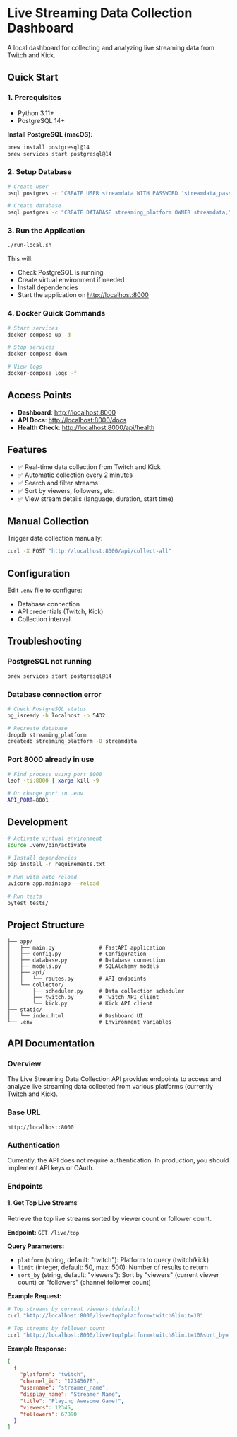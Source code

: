 # Live Streaming Data Collection Dashboard

A local dashboard for collecting and analyzing live streaming data from Twitch and Kick.

## Quick Start

### 1. Prerequisites

- Python 3.11+
- PostgreSQL 14+

**Install PostgreSQL (macOS):**

```bash
brew install postgresql@14
brew services start postgresql@14
```

### 2. Setup Database

```bash
# Create user
psql postgres -c "CREATE USER streamdata WITH PASSWORD 'streamdata_password';"

# Create database
psql postgres -c "CREATE DATABASE streaming_platform OWNER streamdata;"
```

### 3. Run the Application

```bash
./run-local.sh
```

This will:

- Check PostgreSQL is running
- Create virtual environment if needed
- Install dependencies
- Start the application on [http://localhost:8000](http://localhost:8000)

### 4. Docker Quick Commands

```bash
# Start services
docker-compose up -d

# Stop services
docker-compose down

# View logs
docker-compose logs -f
```

## Access Points

- **Dashboard**: [http://localhost:8000](http://localhost:8000)
- **API Docs**: [http://localhost:8000/docs](http://localhost:8000/docs)
- **Health Check**: [http://localhost:8000/api/health](http://localhost:8000/api/health)

## Features

- ✅ Real-time data collection from Twitch and Kick
- ✅ Automatic collection every 2 minutes
- ✅ Search and filter streams
- ✅ Sort by viewers, followers, etc.
- ✅ View stream details (language, duration, start time)

## Manual Collection

Trigger data collection manually:

```bash
curl -X POST "http://localhost:8000/api/collect-all"
```

## Configuration

Edit `.env` file to configure:
- Database connection
- API credentials (Twitch, Kick)
- Collection interval

## Troubleshooting

### PostgreSQL not running
```bash
brew services start postgresql@14
```

### Database connection error
```bash
# Check PostgreSQL status
pg_isready -h localhost -p 5432

# Recreate database
dropdb streaming_platform
createdb streaming_platform -O streamdata
```

### Port 8000 already in use
```bash
# Find process using port 8000
lsof -ti:8000 | xargs kill -9

# Or change port in .env
API_PORT=8001
```

## Development

```bash
# Activate virtual environment
source .venv/bin/activate

# Install dependencies
pip install -r requirements.txt

# Run with auto-reload
uvicorn app.main:app --reload

# Run tests
pytest tests/
```

## Project Structure

```
├── app/
│   ├── main.py              # FastAPI application
│   ├── config.py            # Configuration
│   ├── database.py          # Database connection
│   ├── models.py            # SQLAlchemy models
│   ├── api/
│   │   └── routes.py        # API endpoints
│   └── collector/
│       ├── scheduler.py     # Data collection scheduler
│       ├── twitch.py        # Twitch API client
│       └── kick.py          # Kick API client
├── static/
│   └── index.html           # Dashboard UI
└── .env                     # Environment variables
```

## API Documentation

### Overview

The Live Streaming Data Collection API provides endpoints to access and analyze live streaming data collected from various platforms (currently Twitch and Kick).

### Base URL

```
http://localhost:8000
```

### Authentication

Currently, the API does not require authentication. In production, you should implement API keys or OAuth.

### Endpoints

#### 1. Get Top Live Streams

Retrieve the top live streams sorted by viewer count or follower count.

**Endpoint:** `GET /live/top`

**Query Parameters:**

- `platform` (string, default: "twitch"): Platform to query (twitch/kick)
- `limit` (integer, default: 50, max: 500): Number of results to return
- `sort_by` (string, default: "viewers"): Sort by "viewers" (current viewer count) or "followers" (channel follower count)

**Example Request:**

```bash
# Top streams by current viewers (default)
curl "http://localhost:8000/live/top?platform=twitch&limit=10"

# Top streams by follower count
curl "http://localhost:8000/live/top?platform=twitch&limit=10&sort_by=followers"
```

**Example Response:**

```json
[
  {
    "platform": "twitch",
    "channel_id": "12345678",
    "username": "streamer_name",
    "display_name": "Streamer Name",
    "title": "Playing Awesome Game!",
    "viewers": 12345,
    "followers": 67890
  }
]
```
